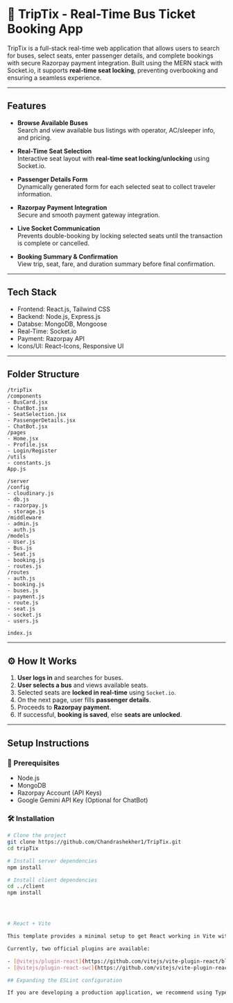 # 🚌 TripTix - Real-Time Bus Ticket Booking App

TripTix is a full-stack real-time web application that allows users to search for buses, select seats, enter passenger details, and complete bookings with secure Razorpay payment integration. Built using the MERN stack with Socket.io, it supports **real-time seat locking**, preventing overbooking and ensuring a seamless experience.

---

##  Features

-  **Browse Available Buses**  
  Search and view available bus listings with operator, AC/sleeper info, and pricing.

-  **Real-Time Seat Selection**  
  Interactive seat layout with **real-time seat locking/unlocking** using Socket.io.

-  **Passenger Details Form**  
  Dynamically generated form for each selected seat to collect traveler information.

-  **Razorpay Payment Integration**  
  Secure and smooth payment gateway integration.

-  **Live Socket Communication**  
  Prevents double-booking by locking selected seats until the transaction is complete or cancelled.

-  **Booking Summary & Confirmation**  
  View trip, seat, fare, and duration summary before final confirmation.

---

##  Tech Stack

- Frontend: React.js, Tailwind CSS
- Backend: Node.js, Express.js
- Databse: MongoDB, Mongoose
- Real-Time: Socket.io
- Payment: Razorpay API
- Icons/UI: React-Icons, Responsive UI


---

## Folder Structure

```
/tripTix
/components
- BusCard.jsx
- ChatBot.jsx
- SeatSelection.jsx
- PassengerDetails.jsx
- ChatBot.jsx
/pages
- Home.jsx
- Profile.jsx
- Login/Register
/utils
- constants.js
App.js

/server
/config
- cloudinary.js
- db.js
- razorpay.js
- storage.js
/middleware
- admin.js
- auth.js
/models
- User.js
- Bus.js
- Seat.js
- booking.js
- routes.js
/routes
- auth.js
- booking.js
- buses.js
- payment.js
- route.js
- seat.js
- socket.js
- users.js

index.js
```

---

## ⚙️ How It Works

1. **User logs in** and searches for buses.
2. **User selects a bus** and views available seats.
3. Selected seats are **locked in real-time** using `Socket.io`.
4. On the next page, user fills **passenger details**.
5. Proceeds to **Razorpay payment**.
6. If successful, **booking is saved**, else **seats are unlocked**.

---

##  Setup Instructions

### 🔧 Prerequisites
- Node.js
- MongoDB
- Razorpay Account (API Keys)
- Google Gemini API Key (Optional for ChatBot)

### 🛠️ Installation

```bash
# Clone the project
git clone https://github.com/Chandrashekher1/TripTix.git
cd tripTix

# Install server dependencies
npm install

# Install client dependencies
cd ../client
npm install




# React + Vite

This template provides a minimal setup to get React working in Vite with HMR and some ESLint rules.

Currently, two official plugins are available:

- [@vitejs/plugin-react](https://github.com/vitejs/vite-plugin-react/blob/main/packages/plugin-react) uses [Babel](https://babeljs.io/) for Fast Refresh
- [@vitejs/plugin-react-swc](https://github.com/vitejs/vite-plugin-react/blob/main/packages/plugin-react-swc) uses [SWC](https://swc.rs/) for Fast Refresh

## Expanding the ESLint configuration

If you are developing a production application, we recommend using TypeScript with type-aware lint rules enabled. Check out the [TS template](https://github.com/vitejs/vite/tree/main/packages/create-vite/template-react-ts) for information on how to integrate TypeScript and [`typescript-eslint`](https://typescript-eslint.io) in your project.
